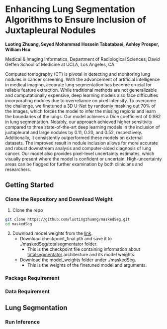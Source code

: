 # Enhancing Lung Segmentation Algorithms to Ensure Inclusion of Juxtapleural Nodules
**Luoting Zhuang, Seyed Mohammad Hossein Tabatabaei, Ashley Prosper, William Hsu**

Medical & Imaging Informatics, Department of Radiological Sciences, David Geffen School of Medicine at UCLA, Los Angeles, CA  

Computed tomography (CT) is pivotal in detecting and monitoring lung nodules in cancer screening. With the advancement of artificial intelligence in medical imaging, accurate lung segmentation has become crucial for reliable feature extraction. While traditional methods are not generalizable and computationally expensive, deep learning models also face difficulties incorporating nodules due to overreliance on pixel intensity. To overcome the challenge, we finetuned a 3D U-Net by randomly masking out 70% of the images, which forces the model to infer the missing regions and learn the boundaries of the lungs. Our model achieves a Dice coefficient of 0.982 in lung segmentation. Notably, our approach achieved higher sensitivity compared to three state-of-the-art deep learning models in the inclusion of juxtapleural and large nodules by 0.11, 0.20, and 0.52, respectively. Additionally, it consistently outperformed these models on external datasets. The improved result in nodule inclusion allows for more accurate and robust downstream analysis and computer-aided diagnosis of lung cancer. Our model also provides pixel-level uncertainty estimates, which visually present where the model is confident or uncertain. High-uncertainty areas can be flagged for further examination by both clinicians and researchers.

## Getting Started
### Clone the Repository and Download Weight
1. Clone the repo
```bash
git clone https://github.com/luotingzhuang/maskedSeg.git
cd maskedSeg
```
2. Download model weights from the [link](https://drive.google.com/drive/folders/1elGnhviQBP8y7oPL2TpTn5jcBLE5HDs9?usp=drive_link).
    - Download checkpoint_final.pth and save it to ./maskedSeg/totalsegmentator folder.
        - This is the checkpoint file containing information about [totalsegmentator](https://github.com/wasserth/TotalSegmentator) architecture and its model weights.
    - Download the model_weights folder under ./maskedSeg.
        - This is the weights of the finetuned model and arguments.

### Package Requirement


### Data Requirement


## Lung Segmentation
### Run Inference
